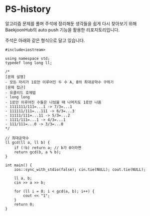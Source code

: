 # PS-history
알고리즘 문제를 풀며 주석에 정리해둔 생각들을 쉽게 다시 찾아보기 위해 BaekjoonHub의 auto push 기능을 활용한 리포지토리입니다.

주석은 아래와 같은 형식으로 달고 있습니다.
```
#include<iostream>

using namespace std;
typedef long long ll;

/*
[문제 설명]
- 모든 자리가 1로만 이루어진 두 수 A, B의 최대공약수 구하기
[문제 접근]
- 유클리드 호제법
- long long
- 1로만 이루어진 수들은 나눴을 때 나머지도 1로만 나옴
- 1111111/111=...1 -> 7/3=...1
- 111111/111=...111 -> 6/3=...3
- 11111/111=...11 -> 5/3=...2
- 1111/111=...1 -> 4/3=...1
- 111/111=...0 -> 3/3=...0
*/

// 최대공약수
ll gcd(ll a, ll b) {
	if (!b) return a; // b가 0이라면
	return gcd(b, a % b);
}

int main() {
	ios::sync_with_stdio(false); cin.tie(NULL); cout.tie(NULL);

	ll a, b;
	cin >> a >> b;

	for (ll i = 0; i < gcd(a, b); i++) {
		cout << "1";
	}
	return 0;
}

```
